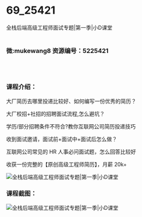 # 69_25421
全栈后端高级工程师面试专题|第一季|小D课堂
<br/></br>
<h3>微:mukewang8 资源编号：5225421</h3>
<br/></br>
<h3>课程介绍：</h3>
<p>大厂简历去哪里投递比较好、如何编写一份优秀的简历？</p>
<p>大厂校招+社招的招聘面试流程,怎么避坑？</p>
<p>学历/部分招聘条件不符合?教你互联网公司简历投递技巧</p>
<p>收到面试邀请，面试前+面试中+面试后怎么做？</p>
<p>互联网公司常见的 HR 人事必问面试题，怎么回答比较好</p>
<p>收获一份完整的【原创高级工程师简历】，月薪 20k+</p>
<p><img src="https://www.ko996.com/wp-content/uploads/img/2022/07/1-90-300x153.png" alt="全栈后端高级工程师面试专题|第一季|小D课堂"></p>
<div class="info-desc">
<h3>课程截图：</h3>
<p><img src="https://www.ko996.com/wp-content/uploads/img/2022/07/2-90.png" alt="全栈后端高级工程师面试专题|第一季|小D课堂"></p>


			
</div>
